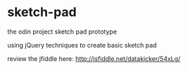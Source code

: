 sketch-pad
==========

the odin project sketch pad prototype

using jQuery techniques to create basic sketch pad 

review the jfiddle here: http://jsfiddle.net/datakicker/54xLg/
